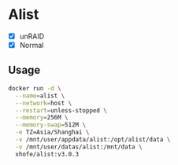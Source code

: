 # Alist

- [x] unRAID
- [x] Normal

## Usage

```sh
docker run -d \
  --name=alist \
  --network=host \
  --restart=unless-stopped \
  --memory=256M \
  --memory-swap=512M \
  -e TZ=Asia/Shanghai \
  -v /mnt/user/appdata/alist:/opt/alist/data \
  -v /mnt/user/datas/alist:/mnt/data \
  xhofe/alist:v3.0.3
```
